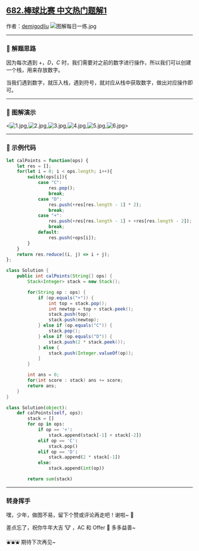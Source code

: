 ## [682.棒球比赛 中文热门题解1](https://leetcode.cn/problems/baseball-game/solutions/100000/tu-jie-guan-fang-tui-jian-ti-jie-bang-qi-tnnu)

作者：[demigodliu](https://leetcode.cn/u/demigodliu)
![图解每日一练.jpg](https://pic.leetcode-cn.com/1615817903-fzmpwZ-%E5%9B%BE%E8%A7%A3%E6%AF%8F%E6%97%A5%E4%B8%80%E7%BB%83.jpg)

---

### 🧠 解题思路

因为每次遇到 $+$，$D$，$C$ 时，我们需要对之前的数字进行操作，所以我们可以创建一个栈，用来存放数字。

当我们遇到数字，就压入栈，遇到符号，就对应从栈中获取数字，做出对应操作即可。

---

### 🎨 图解演示

<![1.jpg](https://pic.leetcode-cn.com/1615731082-OlVsGC-1.jpg),![2.jpg](https://pic.leetcode-cn.com/1615731088-ONRwsA-2.jpg),![3.jpg](https://pic.leetcode-cn.com/1615731102-wDyFjo-3.jpg),![4.jpg](https://pic.leetcode-cn.com/1615731109-XdXLZG-4.jpg),![5.jpg](https://pic.leetcode-cn.com/1615731126-YEQbem-5.jpg),![6.jpg](https://pic.leetcode-cn.com/1615731137-xRTqKY-6.jpg)>

---

### 🍭 示例代码

```Javascript []
let calPoints = function(ops) {
    let res = [];
    for(let i = 0; i < ops.length; i++){
        switch(ops[i]){
            case "C":
                res.pop();
                break;
            case "D":
                res.push(+res[res.length - 1] * 2);
                break;
            case "+":
                res.push(+res[res.length - 1] + +res[res.length - 2]);
                break;
            default:
                res.push(+ops[i]);
        }
    }
    return res.reduce((i, j) => i + j);
};
```
```Java []
class Solution {
    public int calPoints(String[] ops) {
        Stack<Integer> stack = new Stack();

        for(String op : ops) {
            if (op.equals("+")) {
                int top = stack.pop();
                int newtop = top + stack.peek();
                stack.push(top);
                stack.push(newtop);
            } else if (op.equals("C")) {
                stack.pop();
            } else if (op.equals("D")) {
                stack.push(2 * stack.peek());
            } else {
                stack.push(Integer.valueOf(op));
            }
        }

        int ans = 0;
        for(int score : stack) ans += score;
        return ans;
    }
}
```
```Python []
class Solution(object):
    def calPoints(self, ops):
        stack = []
        for op in ops:
            if op == '+':
                stack.append(stack[-1] + stack[-2])
            elif op == 'C':
                stack.pop()
            elif op == 'D':
                stack.append(2 * stack[-1])
            else:
                stack.append(int(op))

        return sum(stack)
```

---

### 转身挥手

嘿，少年，做图不易，留下个赞或评论再走吧！谢啦~ 💐

差点忘了，祝你牛年大吉 🐮 ，AC 和 Offer 📑 多多益善~

⛲⛲⛲ 期待下次再见~ 